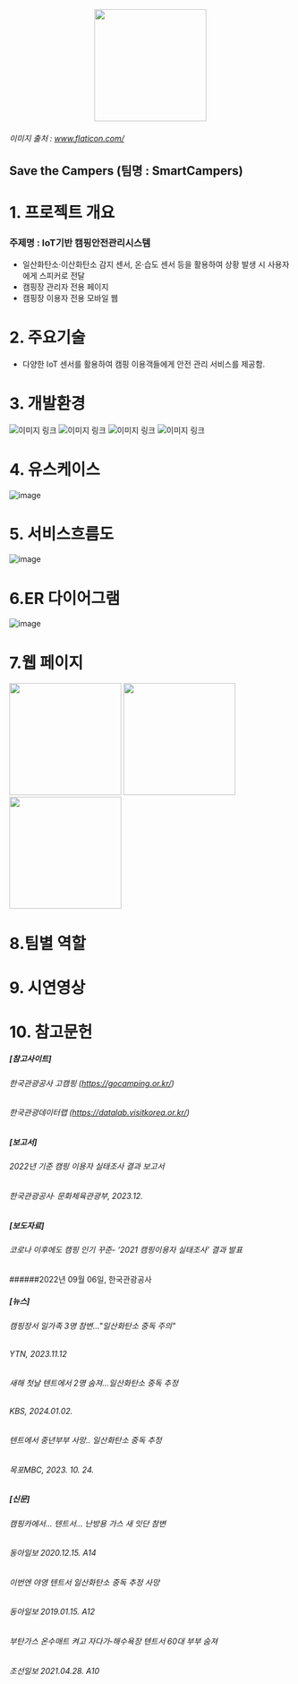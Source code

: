 
<div style="text-align:center;">
        <img src="https://github.com/2024-SMHRD-IS-IOT-2/Smartcamperss/assets/74088300/d2c89a0a-2438-4fcd-a75b-fde4cf8ef8f4" width="200">
</div>

###### 이미지 출처 : www.flaticon.com/

## Save the Campers (팀명 : SmartCampers)



# 1. 프로젝트 개요
### 주제명 : IoT기반 캠핑안전관리시스템 
- 일산화탄소·이산화탄소 감지 센서, 온·습도 센서 등을 활용하여 상황 발생 시 사용자에게 스피커로 전달
- 캠핑장 관리자 전용 페이지
- 캠핑장 이용자 전용 모바일 웹



# 2. 주요기술
- 다양한 IoT 센서를 활용하여 캠핑 이용객들에게 안전 관리 서비스를 제공함.

# 3. 개발환경
  
![이미지 링크](https://img.shields.io/badge/React-61DAFB?style=flat&logo=React&logoColor=white) 
![이미지 링크](https://img.shields.io/badge/Node.js-339933?style=flat&logo=Node.js&logoColor=white) 
![이미지 링크](https://img.shields.io/badge/raspberrypi-A22846?style=flat&logo=raspberrypi&logoColor=white) 
![이미지 링크](https://img.shields.io/badge/raspberrypi-A22846?style=flat&logo=raspberrypi&logoColor=white) 




# 4. 유스케이스
![image](https://github.com/2024-SMHRD-IS-IOT-2/Smartcamperss/assets/74088300/bda01d36-ab90-4d7f-94f5-ca8fc16e5e13)

# 5. 서비스흐름도
![image](https://github.com/2024-SMHRD-IS-IOT-2/Smartcamperss/assets/74088300/25d3c623-e888-4247-a011-890793359504)

# 6.ER 다이어그램
![image](https://github.com/2024-SMHRD-IS-IOT-2/Smartcamperss/assets/74088300/38c2234d-a5c9-4e44-b075-82e2d57269c9)

# 7.웹 페이지

<img src="https://github.com/2024-SMHRD-IS-IOT-2/Smartcamperss/assets/74088300/af553741-7f3b-4ae4-8032-f88aa9932f5b" width="200">
<img src="https://github.com/2024-SMHRD-IS-IOT-2/Smartcamperss/assets/74088300/c4c4e393-114e-4fe3-bfb0-212244237e64" width="200">
<img src="https://github.com/2024-SMHRD-IS-IOT-2/Smartcamperss/assets/74088300/a191ef4b-4086-4d2b-985e-d41ce131d64e" width="200">


# 8.팀별 역할

# 9. 시연영상

# 10. 참고문헌
##### [참고사이트]
###### 한국관광공사  고캠핑 (https://gocamping.or.kr/)
###### 한국관광데이터랩 (https://datalab.visitkorea.or.kr/)

##### [보고서]
###### 2022년 기준 캠핑 이용자 실태조사 결과 보고서
###### 한국관광공사· 문화체육관광부, 2023.12.

##### [보도자료] 
###### 코로나 이후에도 캠핑 인기 꾸준- ‘2021 캠핑이용자 실태조사’ 결과 발표 
######2022년 09월 06일, 한국관광공사


##### [뉴스]
###### 캠핑장서 일가족 3명 참변..."일산화탄소 중독 주의"
###### YTN, 2023.11.12

###### 새해 첫날 텐트에서 2명 숨져…일산화탄소 중독 추정
###### KBS, 2024.01.02.


###### 텐트에서 중년부부 사망.. 일산화탄소 중독 추정
###### 목포MBC, 2023. 10. 24.

##### [신문]
###### 캠핑카에서… 텐트서… 난방용 가스 새 잇단 참변
###### 동아일보 2020.12.15. A14

###### 이번엔 야영 텐트서 일산화탄소 중독 추정 사망
######  동아일보 2019.01.15. A12

###### 부탄가스 온수매트 켜고 자다가‐해수욕장 텐트서 60대 부부 숨져
###### 조선일보 2021.04.28. A10
